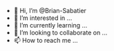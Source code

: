 - 👋 Hi, I’m @Brian-Sabatier
- 👀 I’m interested in ...
- 🌱 I’m currently learning ...
- 💞️ I’m looking to collaborate on ...
- 📫 How to reach me ...

<!---
Brian-Sabatier/Brian-Sabatier is a ✨ special ✨ repository because its `README.md` (this file) appears on your GitHub profile.
You can click the Preview link to take a look at your changes.
--->
